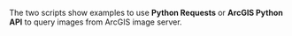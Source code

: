 The two scripts show examples to use **Python Requests** or **ArcGIS Python API** to query images from ArcGIS image server.
